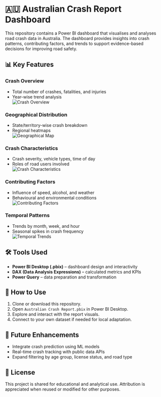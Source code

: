 # 🇦🇺 Australian Crash Report Dashboard

This repository contains a Power BI dashboard that visualises and analyses road crash data in Australia. The dashboard provides insights into crash patterns, contributing factors, and trends to support evidence-based decisions for improving road safety.

## 📊 Key Features

### Crash Overview
- Total number of crashes, fatalities, and injuries
- Year-wise trend analysis  
![Crash Overview](assets/crash-overview.png)

### Geographical Distribution
- State/territory-wise crash breakdown
- Regional heatmaps  
![Geographical Map](assets/geographical-map.png)

### Crash Characteristics
- Crash severity, vehicle types, time of day
- Roles of road users involved  
![Crash Characteristics](assets/crash-characteristics.png)

### Contributing Factors
- Influence of speed, alcohol, and weather
- Behavioural and environmental conditions  
![Contributing Factors](assets/contributing-factors.png)

### Temporal Patterns
- Trends by month, week, and hour
- Seasonal spikes in crash frequency  
![Temporal Trends](assets/temporal-trends.png)

## 🛠️ Tools Used

- **Power BI Desktop (.pbix)** – dashboard design and interactivity
- **DAX (Data Analysis Expressions)** – calculated metrics and KPIs
- **Power Query** – data preparation and transformation


## 🚀 How to Use

1. Clone or download this repository.
2. Open `Australian Crash Report.pbix` in Power BI Desktop.
3. Explore and interact with the report visuals.
4. Connect to your own dataset if needed for local adaptation.

## 📌 Future Enhancements

- Integrate crash prediction using ML models
- Real-time crash tracking with public data APIs
- Expand filtering by age group, license status, and road type

## 📃 License

This project is shared for educational and analytical use. Attribution is appreciated when reused or modified for other purposes.

